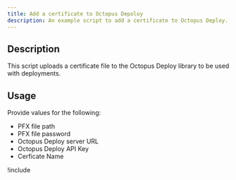```yaml
---
title: Add a certificate to Octopus Depoloy
description: An example script to add a certificate to Octopus Deploy.
---
```


## Description

This script uploads a certificate file to the Octopus Deploy library to be used with deployments.

## Usage
Provide values for the following:
- PFX file path
- PFX file password
- Octopus Deploy server URL
- Octopus Deploy API Key
- Cerficate Name

!include <create-certificate-scripts>